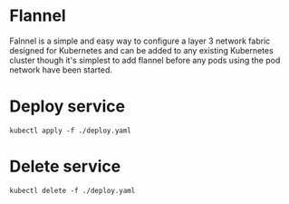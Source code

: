 # Flannel
Falnnel is a simple and easy way to configure a layer 3 network fabric designed
for Kubernetes and can be added to any existing Kubernetes cluster though it's
simplest to add flannel before any pods using the pod network have been started.

# Deploy service

```
kubectl apply -f ./deploy.yaml
```
# Delete service

```
kubectl delete -f ./deploy.yaml
```